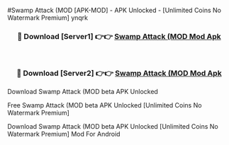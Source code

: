 #Swamp Attack (MOD [APK-MOD] - APK Unlocked - [Unlimited Coins No Watermark Premium] ynqrk



<div align="center">

<h3>🔴 Download [Server1] 👉👉 <a href="https://momento.my/?title=Swamp_Attack_(MOD">Swamp Attack (MOD Mod Apk</a></h3><br>

<h3>🔴 Download [Server2] 👉👉 <a href="https://momento.my/?title=Swamp_Attack_(MOD">Swamp Attack (MOD Mod Apk</a></h3>
</div>



Download Swamp Attack (MOD beta APK Unlocked

Free Swamp Attack (MOD beta APK Unlocked [Unlimited Coins No Watermark Premium]

Download Swamp Attack (MOD beta APK Unlocked [Unlimited Coins No Watermark Premium] Mod For Android
